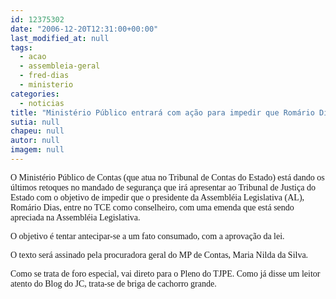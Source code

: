 ```yaml
---
id: 12375302
date: "2006-12-20T12:31:00+00:00"
last_modified_at: null
tags:
  - acao
  - assembleia-geral
  - fred-dias
  - ministerio
categories:
  - noticias
title: "Ministério Público entrará com ação para impedir que Romário Dias pule da Assembléia para o TCE"
sutia: null
chapeu: null
autor: null
imagem: null
---
```

<p><P><FONT face=Verdana>O Ministério Público de Contas (que atua no Tribunal de Contas do Estado) está dando os últimos retoques no mandado de segurança que irá apresentar ao Tribunal de Justiça do Estado com o objetivo de impedir que o presidente da Assembléia Legislativa (AL), Romário Dias, entre no TCE como conselheiro, com uma emenda que está sendo apreciada na Assembléia Legislativa.</FONT></P></p>
<p><P><FONT face=Verdana>O objetivo é tentar antecipar-se a um fato consumado, com a aprovação da lei.</FONT></P></p>
<p><P><FONT face=Verdana>O texto será assinado pela procuradora geral do MP de Contas, Maria Nilda da Silva.</FONT></P></p>
<p><P><FONT face=Verdana>Como se trata de foro especial, vai direto para o Pleno do TJPE. Como já disse um leitor atento do Blog do JC, trata-se de briga de cachorro grande.</FONT></P> </p>
